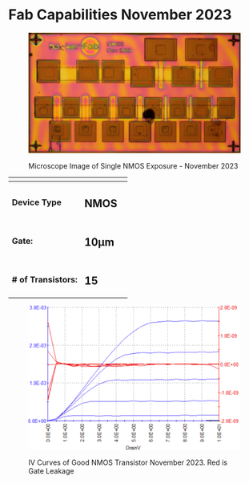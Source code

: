 # Fab Capabilities November 2023



<figure><img src="../../.gitbook/assets/image (3) (2) (1).png" alt=""><figcaption><p>Microscope Image of Single NMOS Exposure - November 2023</p></figcaption></figure>

<table data-view="cards"><thead><tr><th></th><th></th><th></th></tr></thead><tbody><tr><td><h3>Device Type</h3></td><td><h2>NMOS</h2></td><td></td></tr><tr><td><h3>Gate:</h3></td><td><h2>10μm</h2></td><td></td></tr><tr><td><h3># of Transistors:</h3></td><td><h2>15</h2></td><td></td></tr></tbody></table>

<figure><img src="../../.gitbook/assets/iv curves 11-23.png" alt=""><figcaption><p>IV Curves of Good NMOS Transistor November 2023. Red is Gate Leakage</p></figcaption></figure>

